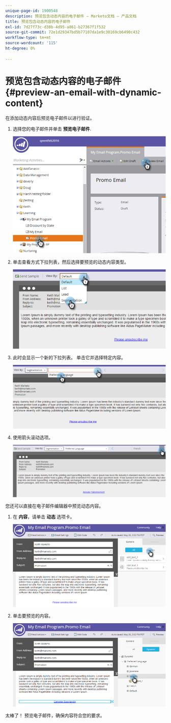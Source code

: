 ```yaml
---
unique-page-id: 1900548
description: 预览包含动态内容的电子邮件 — Marketo文档 — 产品文档
title: 预览包含动态内容的电子邮件
exl-id: 7d27f73c-d38b-4d95-a861-b27367f1f532
source-git-commit: 72e1d29347bd5b77107da1e9c30169cb6490c432
workflow-type: tm+mt
source-wordcount: '115'
ht-degree: 0%

---
```


# 预览包含动态内容的电子邮件 {#preview-an-email-with-dynamic-content}

在添加动态内容后预览电子邮件以进行验证。

1. 选择您的电子邮件并单击 **预览电子邮件**.

   ![](assets/one-3.png)

1. 单击查看方式下拉列表，然后选择要预览的动态内容类型。

   ![](assets/two-3.png)

1. 此时会显示一个新的下拉列表。 单击它并选择特定内容。

   ![](assets/three-2.png)

1. 使用箭头滚动选项。

   ![](assets/four-1.png)

您还可以直接在电子邮件编辑器中预览动态内容。

1. 在 **内容**，请单击 **动态** 选项卡。

   ![](assets/five-1.png)

1. 单击要预览的内容。

   ![](assets/six.png)

太棒了！ 预览电子邮件，确保内容符合您的要求。
